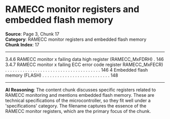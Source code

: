 # RAMECC monitor registers and embedded flash memory

**Source**: Page 3, Chunk 17  
**Category**: RAMECC monitor registers and embedded flash memory  
**Chunk Index**: 17

---

3.4.6 RAMECC monitor x failing data high register (RAMECC_MxFDRH) . 146
3.4.7 RAMECC monitor x failing ECC error code register
RAMECC_MxFECR) . . . . . . . . . . . . . . . . . . . . . . . . . . . . . . . . . . . . . . 146
4 Embedded flash memory (FLASH) . . . . . . . . . . . . . . . . . . . . . . . . . . . 148

---

**AI Reasoning**: The content chunk discusses specific registers related to RAMECC monitoring and mentions embedded flash memory. These are technical specifications of the microcontroller, so they fit well under a 'specifications' category. The filename captures the essence of the RAMECC monitor registers, which are the primary focus of the chunk.
